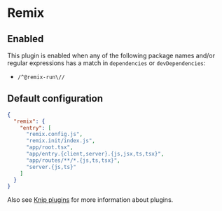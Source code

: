 # Remix

## Enabled

This plugin is enabled when any of the following package names and/or regular expressions has a match in `dependencies`
or `devDependencies`:

- `/^@remix-run\//`

## Default configuration

```json
{
  "remix": {
    "entry": [
      "remix.config.js",
      "remix.init/index.js",
      "app/root.tsx",
      "app/entry.{client,server}.{js,jsx,ts,tsx}",
      "app/routes/**/*.{js,ts,tsx}",
      "server.{js,ts}"
    ]
  }
}
```

Also see [Knip plugins][1] for more information about plugins.

[1]: https://github.com/webpro/knip/blob/main/README.md#plugins
